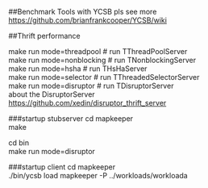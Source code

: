 
##Benchmark Tools with YCSB
pls see more	
https://github.com/brianfrankcooper/YCSB/wiki

##Thrift performance

make run mode=threadpool    # run TThreadPoolServer			
make run mode=nonblocking   # run TNonblockingServer			
make run mode=hsha          # run THsHaServer	
make run mode=selector      # run TThreadedSelectorServer		
make run mode=disruptor      # run TDisruptorServer		
about the DisruptorServer	
https://github.com/xedin/disruptor_thrift_server

###startup stubserver
cd mapkeeper	
make

cd bin	
make run mode=disruptor

###startup client
cd mapkeeper	
./bin/ycsb load mapkeeper -P ../workloads/workloada


